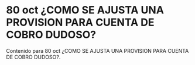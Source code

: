# 80 oct  ¿COMO SE AJUSTA UNA PROVISION PARA CUENTA DE COBRO DUDOSO?

Contenido para 80 oct  ¿COMO SE AJUSTA UNA PROVISION PARA CUENTA DE COBRO DUDOSO?.